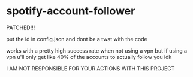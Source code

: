 # spotify-account-follower
PATCHED!!!


put the id in config.json and dont be a twat with the code

works with a pretty high success rate when not using a vpn but if using a vpn u'll only get like 40% of the accounts to actually follow you idk


I AM NOT RESPONSIBLE FOR YOUR ACTIONS WITH THIS PROJECT
